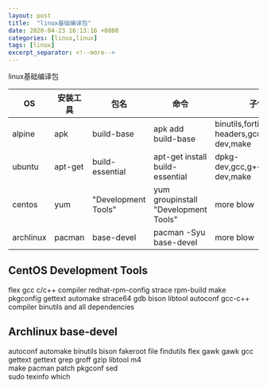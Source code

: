 ```yaml
---
layout: post
title:  "linux基础编译包"
date: 2020-04-23 16:13:16 +0800
categories: [linux,linux]
tags: [linux]
excerpt_separator: <!--more-->
---
```

linux基础编译包
<!--more-->

|OS|安装工具|包名|命令|子包|
|---|---|---|---|---|
|alpine|apk|build-base|apk add build-base|binutils,fortify-headers,gcc,g++,libc-dev,make|
|ubuntu|apt-get|build-essential|apt-get install build-essential|dpkg-dev,gcc,g++,libc6-dev,make|
|centos|yum|"Development Tools"|yum groupinstall "Development Tools"| more blow|
|archlinux|pacman|base-devel|pacman -Syu base-devel|more blow|

## CentOS Development Tools
flex
gcc c/c++ compiler
redhat-rpm-config
strace
rpm-build
make
pkgconfig
gettext
automake
strace64
gdb
bison
libtool
autoconf
gcc-c++ compiler
binutils and all dependencies

## Archlinux base-devel
autoconf
automake
binutils
bison
fakeroot
file
findutils
flex
gawk
gawk
gcc    
gettext
gettext
grep
groff
gzip
libtool
m4    
make
pacman
patch
pkgconf
sed    
sudo
texinfo
which